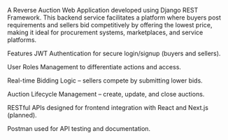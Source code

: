 A Reverse Auction Web Application developed using Django REST Framework. 
This backend service facilitates a platform where buyers post requirements and sellers bid competitively by offering the lowest price, 
making it ideal for procurement systems, marketplaces, and service platforms.

Features
 JWT Authentication for secure login/signup (buyers and sellers).

 User Roles Management to differentiate actions and access.

 Real-time Bidding Logic – sellers compete by submitting lower bids.

 Auction Lifecycle Management – create, update, and close auctions.

 RESTful APIs designed for frontend integration with React and Next.js (planned).

Postman used for API testing and documentation.
